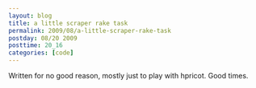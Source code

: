 ```yaml
---
layout: blog
title: a little scraper rake task
permalink: 2009/08/a-little-scraper-rake-task
postday: 08/20 2009
posttime: 20_16
categories: [code]
---
```


<p>Written for no good reason, mostly just to play with hpricot. Good times.</p>
<script src="https://gist.github.com/860806.js?file=scraper.rb"></script>
